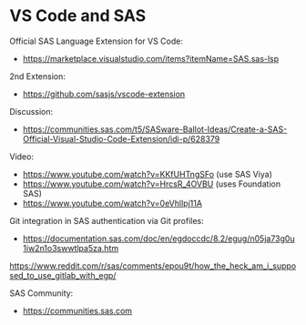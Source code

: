 # VS Code and SAS

Official SAS Language Extension for VS Code:
- https://marketplace.visualstudio.com/items?itemName=SAS.sas-lsp

2nd Extension:
- https://github.com/sasjs/vscode-extension

Discussion:
- https://communities.sas.com/t5/SASware-Ballot-Ideas/Create-a-SAS-Official-Visual-Studio-Code-Extension/idi-p/628379

Video:
- https://www.youtube.com/watch?v=KKfUHTngSFo (use SAS Viya)
- https://www.youtube.com/watch?v=HrcsR_4OVBU (uses Foundation SAS)
- https://www.youtube.com/watch?v=0eVhllpj11A

Git integration in SAS authentication via Git profiles:
- https://documentation.sas.com/doc/en/egdoccdc/8.2/egug/n05ja73g0u1iw2n1o3swwtlpa5za.htm

https://www.reddit.com/r/sas/comments/epou9t/how_the_heck_am_i_supposed_to_use_gitlab_with_egp/

SAS Community:
- https://communities.sas.com
